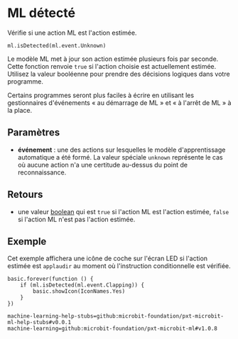 # ML détecté

Vérifie si une action ML est l'action estimée.

```sig
ml.isDetected(ml.event.Unknown)
```

Le modèle ML met à jour son action estimée plusieurs fois par seconde. Cette fonction renvoie `true` si l'action choisie est actuellement estimée. Utilisez la valeur booléenne pour prendre des décisions logiques dans votre programme.

Certains programmes seront plus faciles à écrire en utilisant les gestionnaires d'événements « au démarrage de ML » et « à l'arrêt de ML » à la place.

## Paramètres

- **événement** : une des actions sur lesquelles le modèle d'apprentissage automatique a été formé. La valeur spéciale `unknown` représente le cas où aucune action n'a une certitude au-dessus du point de reconnaissance.

## Retours

- une valeur [boolean](/types/boolean) qui est `true` si l'action ML est l'action estimée, `false` si l'action ML n'est pas l'action estimée.

## Exemple

Cet exemple affichera une icône de coche sur l'écran LED si l'action estimée est `applaudir` au moment où l'instruction conditionnelle est vérifiée.

```blocks
basic.forever(function () {
    if (ml.isDetected(ml.event.Clapping)) {
        basic.showIcon(IconNames.Yes)
    }
})
```

```package
machine-learning-help-stubs=github:microbit-foundation/pxt-microbit-ml-help-stubs#v0.0.1
machine-learning=github:microbit-foundation/pxt-microbit-ml#v1.0.8
```
